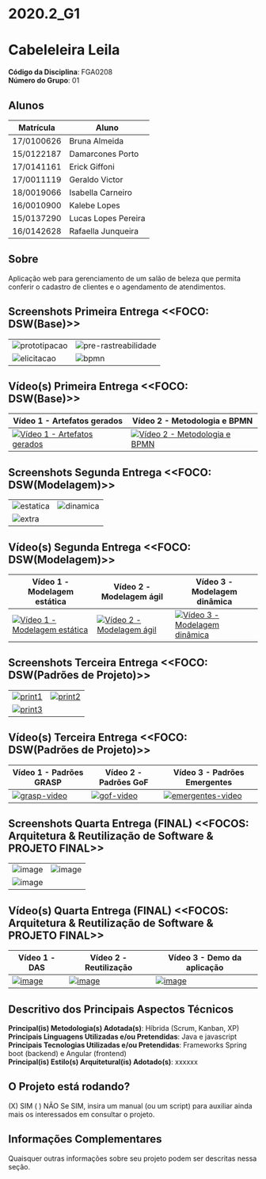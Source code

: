 # 2020.2_G1
# Cabeleleira Leila

**Código da Disciplina**: FGA0208<br>
**Número do Grupo**: 01<br>

## Alunos
|Matrícula | Aluno |
| -- | -- |
| 17/0100626 | Bruna Almeida |
| 15/0122187 | Damarcones Porto |
| 17/0141161 | Erick Giffoni |
| 17/0011119 | Geraldo Victor |
| 18/0019066 | Isabella Carneiro |
| 16/0010900 | Kalebe Lopes |
| 15/0137290 | Lucas Lopes Pereira |
| 16/0142628 | Rafaella Junqueira |


## Sobre 
Aplicação web para gerenciamento de um salão de beleza que permita conferir o cadastro de clientes e o agendamento de atendimentos.

## Screenshots Primeira Entrega <<FOCO: DSW(Base)>>

| | |
| --| --|
|![prototipacao](https://github.com/UnBArqDsw2020-2/2020.2_G1_CabeleleiraLeila/blob/main/docs/img/entrega1/print4.png)| ![pre-rastreabilidade](https://github.com/UnBArqDsw2020-2/2020.2_G1_CabeleleiraLeila/blob/main/docs/img/entrega1/print1.png)|
|![elicitacao](https://github.com/UnBArqDsw2020-2/2020.2_G1_CabeleleiraLeila/blob/main/docs/img/entrega1/print3.png) |![bpmn](https://github.com/UnBArqDsw2020-2/2020.2_G1_CabeleleiraLeila/blob/main/docs/img/entrega1/print2.png)

## Vídeo(s) Primeira Entrega <<FOCO: DSW(Base)>>

|Vídeo 1 - Artefatos gerados | Vídeo 2 - Metodologia e BPMN |
| --- | --- |
|[![Vídeo 1 - Artefatos gerados](https://github.com/UnBArqDsw2020-2/2020.2_G1_CabeleleiraLeila/blob/main/docs/img/entrega1/video1.png)](https://www.youtube.com/watch?v=NRkoYo-4yMs&feature=youtu.be) | [![Vídeo 2 - Metodologia e BPMN](https://github.com/UnBArqDsw2020-2/2020.2_G1_CabeleleiraLeila/blob/main/docs/img/entrega1/video2.png)](https://www.youtube.com/watch?v=dlOgSIGCpgI&feature=youtu.be)


## Screenshots Segunda Entrega <<FOCO: DSW(Modelagem)>>
| | |
| --| --|
|![estatica](https://github.com/UnBArqDsw2020-2/2020.2_G1_CabeleleiraLeila/blob/main/docs/img/estatica.PNG)| ![dinamica](https://github.com/UnBArqDsw2020-2/2020.2_G1_CabeleleiraLeila/blob/main/docs/img/dinamica.PNG)|
|![extra](https://github.com/UnBArqDsw2020-2/2020.2_G1_CabeleleiraLeila/blob/main/docs/img/extras.PNG)

## Vídeo(s) Segunda Entrega <<FOCO: DSW(Modelagem)>>


|Vídeo 1 - Modelagem estática | Vídeo 2 - Modelagem ágil | Vídeo 3 - Modelagem dinâmica |
| --- | --- | --- |
| [![Vídeo 1 - Modelagem estática](https://github.com/UnBArqDsw2020-2/2020.2_G1_CabeleleiraLeila/blob/main/docs/img/entrega2/entrega2-video1.png)](https://www.youtube.com/watch?v=BR9lSBv7ylo) | [![Vídeo 2 - Modelagem ágil](https://github.com/UnBArqDsw2020-2/2020.2_G1_CabeleleiraLeila/blob/main/docs/img/entrega2/entrega2-video2.png)](https://www.youtube.com/watch?v=WUUA8HYRZHI) | [![Vídeo 3 - Modelagem dinâmica](https://github.com/UnBArqDsw2020-2/2020.2_G1_CabeleleiraLeila/blob/main/docs/img/entrega2/entrega2-video3.png)](https://www.youtube.com/watch?v=wAQ3i8FMgao) |


## Screenshots Terceira Entrega <<FOCO: DSW(Padrões de Projeto)>>
| | |
| --| --|
|[![print1](https://user-images.githubusercontent.com/43728276/114250710-f627ed80-9974-11eb-94f8-b9fe11c65a59.png)](https://user-images.githubusercontent.com/43728276/114250710-f627ed80-9974-11eb-94f8-b9fe11c65a59.png)| [![print2](https://user-images.githubusercontent.com/43728276/114250811-5028b300-9975-11eb-9211-a79d88be439e.png)](https://user-images.githubusercontent.com/43728276/114250811-5028b300-9975-11eb-9211-a79d88be439e.png) |
| [![print3](https://user-images.githubusercontent.com/43728276/114250848-6d5d8180-9975-11eb-92a7-d5a309a7fe29.png)](https://user-images.githubusercontent.com/43728276/114250848-6d5d8180-9975-11eb-92a7-d5a309a7fe29.png) | |

## Vídeo(s) Terceira Entrega <<FOCO: DSW(Padrões de Projeto)>>
|Vídeo 1 - Padrões GRASP | Vídeo 2 - Padrões GoF | Vídeo 3 - Padrões Emergentes |
| --- | --- | --- |
| [![grasp-video](https://user-images.githubusercontent.com/43728276/114255270-c08dff00-998a-11eb-9ce3-5c5a687658ff.png)](https://www.youtube.com/watch?v=3xBkGICeDh0) | [![gof-video](https://user-images.githubusercontent.com/43728276/114255668-12cf2000-998b-11eb-9897-2b76db4267bd.png)](https://www.youtube.com/watch?v=jW_be7kyQ6w) | [![emergentes-video](https://user-images.githubusercontent.com/43728276/114255698-4316be80-998b-11eb-9c15-a31c0025ac61.png)](https://www.youtube.com/watch?v=1tMMz86mVTs) |

## Screenshots Quarta Entrega (FINAL) <<FOCOS: Arquitetura & Reutilização de Software & PROJETO FINAL>>
| | |
| --| --|
|![image](https://user-images.githubusercontent.com/43728276/116952004-efcd1e80-ac5f-11eb-936e-bb8b2d42e5d9.png)| ![image](https://user-images.githubusercontent.com/43728276/116952061-1723eb80-ac60-11eb-83ca-d63b55e47735.png)|
| ![image](https://user-images.githubusercontent.com/43728276/116952089-2efb6f80-ac60-11eb-8557-6a5f0f640adc.png) |



## Vídeo(s) Quarta Entrega (FINAL) <<FOCOS: Arquitetura & Reutilização de Software & PROJETO FINAL>>
| Vídeo 1 - DAS | Vídeo 2 - Reutilização | Vídeo 3 - Demo da aplicação |
| --- | ---- | ---- |
| [![image](https://user-images.githubusercontent.com/43728276/116955976-71c24500-ac6a-11eb-8de8-7a6259cf5a0e.png)](https://www.youtube.com/watch?v=kF0ltkhzKRM) | [![image](https://user-images.githubusercontent.com/43728276/116956955-ee562300-ac6c-11eb-8ddc-86638b36acb0.png)](https://www.youtube.com/watch?v=qeCtq5n97ks) | [![image](https://user-images.githubusercontent.com/43728276/116956221-15135a00-ac6b-11eb-9a20-2edad31d8d61.png)](https://www.youtube.com/watch?v=CMiBDvQe1aQ) |



## Descritivo dos Principais Aspectos Técnicos 
**Principal(is) Metodologia(s) Adotada(s)**: Híbrida (Scrum, Kanban, XP)<br>
**Principais Linguagens Utilizadas e/ou Pretendidas**: Java e javascript<br>
**Principais Tecnologias Utilizadas e/ou Pretendidas**: Frameworks Spring boot (backend) e Angular (frontend)<br>
**Principal(is) Estilo(s) Arquitetural(is) Adotado(s)**: xxxxxx<br>

## O Projeto está rodando?
(X) SIM
( ) NÃO
Se SIM, insira um manual (ou um script) para auxiliar ainda mais os interessados em consultar o projeto.

## Informações Complementares 
Quaisquer outras informações sobre seu projeto podem ser descritas nessa seção.

